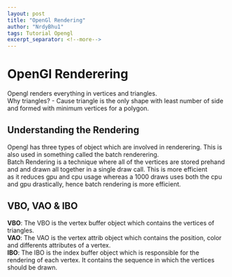 ```yaml
---
layout: post
title: "OpenGl Rendering"
author: "NrdyBhu1"
tags: Tutorial Opengl
excerpt_separator: <!--more-->
---
```


# OpenGl Renderering
Opengl renders everything in vertices and triangles.<!--more-->  
Why triangles? - Cause triangle is the only shape with least number of side and formed with minimum vertices for a polygon.

## Understanding the Rendering
Opengl has three types of object which are involved in renderering. This is also used in something called the batch renderering.  
Batch Rendering is a technique where all of the vertices are stored prehand and and drawn all together in a single draw call. This is more efficient  
as it reduces gpu and cpu usage whereas a 1000 draws uses both the cpu and gpu drastically, hence batch rendering is more efficient.  

## VBO, VAO & IBO
**VBO**: The VBO is the vertex buffer object which contains the vertices of triangles.  
**VAO**: The VAO is the vertex attrib object which contains the position, color and differents attributes of a vertex.  
**IBO**: The IBO is the index buffer object which is responsible for the rendering of each vertex. It contains the sequence in which the vertices should be drawn.  

